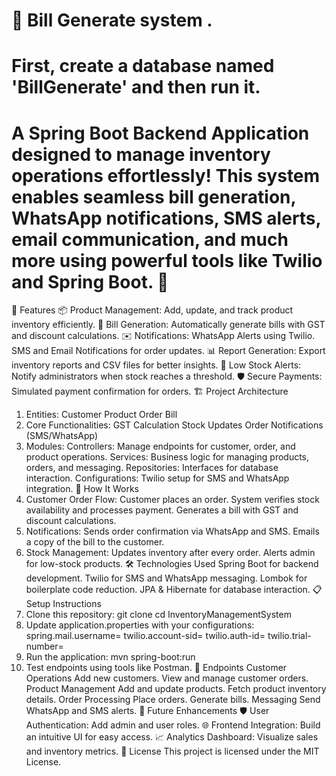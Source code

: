 # 📃 Bill Generate system .

# First, create a database named 'BillGenerate' and then run it.
# A Spring Boot Backend Application designed to manage inventory operations effortlessly! This system enables seamless bill generation, WhatsApp notifications, SMS alerts, email communication, and much more using powerful tools like Twilio and Spring Boot. 🚀
🌟 Features
📦 Product Management: Add, update, and track product inventory efficiently.
🧾 Bill Generation: Automatically generate bills with GST and discount calculations.
✉️ Notifications:
WhatsApp Alerts using Twilio.
SMS and Email Notifications for order updates.
📊 Report Generation: Export inventory reports and CSV files for better insights.
🔔 Low Stock Alerts: Notify administrators when stock reaches a threshold.
🛡️ Secure Payments: Simulated payment confirmation for orders.
🏗️ Project Architecture
1. Entities:
Customer
Product
Order
Bill
2. Core Functionalities:
GST Calculation
Stock Updates
Order Notifications (SMS/WhatsApp)
3. Modules:
Controllers: Manage endpoints for customer, order, and product operations.
Services: Business logic for managing products, orders, and messaging.
Repositories: Interfaces for database interaction.
Configurations: Twilio setup for SMS and WhatsApp integration.
🚀 How It Works
1. Customer Order Flow:
Customer places an order.
System verifies stock availability and processes payment.
Generates a bill with GST and discount calculations.
2. Notifications:
Sends order confirmation via WhatsApp and SMS.
Emails a copy of the bill to the customer.
3. Stock Management:
Updates inventory after every order.
Alerts admin for low-stock products.
🛠️ Technologies Used
Spring Boot for backend development.
Twilio for SMS and WhatsApp messaging.
Lombok for boilerplate code reduction.
JPA & Hibernate for database interaction.
📋 Setup Instructions
1. Clone this repository:
git clone <repository-url>
cd InventoryManagementSystem
2. Update application.properties with your configurations:
spring.mail.username=<your-email>
twilio.account-sid=<your-twilio-sid>
twilio.auth-id=<your-twilio-auth-id>
twilio.trial-number=<your-twilio-trial-number>
3. Run the application:
mvn spring-boot:run
4. Test endpoints using tools like Postman.
🧩 Endpoints
Customer Operations
Add new customers.
View and manage customer orders.
Product Management
Add and update products.
Fetch product inventory details.
Order Processing
Place orders.
Generate bills.
Messaging
Send WhatsApp and SMS alerts.
🚀 Future Enhancements
🛡️ User Authentication: Add admin and user roles.
🌐 Frontend Integration: Build an intuitive UI for easy access.
📈 Analytics Dashboard: Visualize sales and inventory metrics.
📄 License
This project is licensed under the MIT License.
